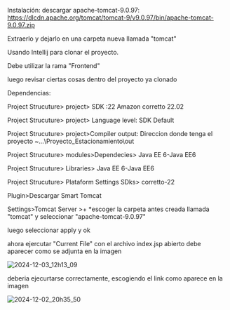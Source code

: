 Instalación:
descargar apache-tomcat-9.0.97:
https://dlcdn.apache.org/tomcat/tomcat-9/v9.0.97/bin/apache-tomcat-9.0.97.zip

Extraerlo y dejarlo en una carpeta nueva llamada "tomcat"

Usando Intellij para clonar el proyecto.

Debe utilizar la rama "Frontend"

luego revisar ciertas cosas dentro del proyecto ya clonado

Dependencias: 

Project Strucuture> project> SDK :22 Amazon corretto 22.02

Project Strucuture> project> Language level: SDK Default

Project Strucuture> project>Compiler output: Direccion donde tenga el proyecto ~\...\Proyecto_Estacionamiento\out

Project Strucuture> modules>Dependecies> Java EE 6-Java EE6

Project Strucuture> Libraries> Java EE 6-Java EE6

Project Strucuture> Plataform Settings SDks> corretto-22

Plugin>Descargar Smart Tomcat

Settings>Tomcat Server >+ *escoger la carpeta antes creada llamada "tomcat" y seleccionar "apache-tomcat-9.0.97"

luego seleccionar apply y ok

ahora ejercutar "Current File" con el archivo index.jsp abierto debe aparecer como se adjunta en la imagen


![2024-12-03_12h13_09](https://github.com/user-attachments/assets/b147aaaf-0316-4376-afc2-5080b6b8f9fd)


deberia ejecurtarse correctamente, escogiendo el link como aparece en la imagen 

![2024-12-02_20h35_50](https://github.com/user-attachments/assets/581ca1e8-dcbb-481f-b111-1e321c4a57d1)


